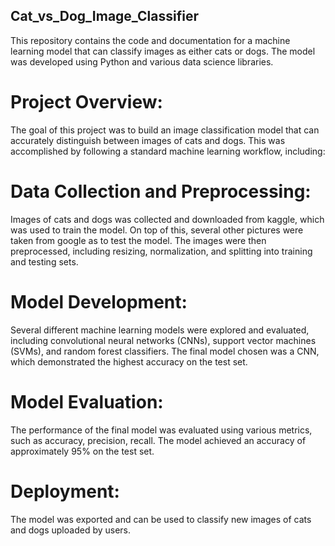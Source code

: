 ## Cat_vs_Dog_Image_Classifier

This repository contains the code and documentation for a machine learning model that can classify images as either cats or dogs. The model was developed using Python and various data science libraries.

# Project Overview:
The goal of this project was to build an image classification model that can accurately distinguish between images of cats and dogs. This was accomplished by following a standard machine learning workflow, including:

# Data Collection and Preprocessing:
Images of cats and dogs was collected and downloaded from kaggle, which was used to train the model. On top of this, several other pictures were taken from google as to test the model. The images were then preprocessed, including resizing, normalization, and splitting into training and testing sets.

# Model Development:
Several different machine learning models were explored and evaluated, including convolutional neural networks (CNNs), support vector machines (SVMs), and random forest classifiers. The final model chosen was a CNN, which demonstrated the highest accuracy on the test set.

# Model Evaluation: 
The performance of the final model was evaluated using various metrics, such as accuracy, precision, recall. The model achieved an accuracy of approximately 95% on the test set.

# Deployment:
The model was exported and can be used to classify new images of cats and dogs uploaded by users.

